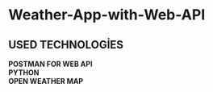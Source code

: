 # Weather-App-with-Web-API

## USED TECHNOLOGİES

**POSTMAN FOR WEB API** \
**PYTHON** \
**OPEN WEATHER MAP**
